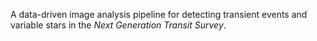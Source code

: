 A data-driven image analysis pipeline for detecting transient events and variable stars in the _Next Generation Transit Survey_.
